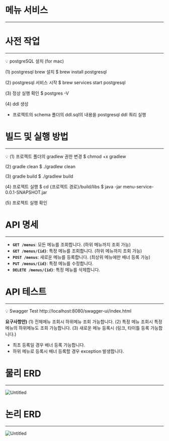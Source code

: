 # 메뉴 서비스

---

# 사전 작업

---

<aside>
💡 postgreSQL 설치 (for mac)

(1) postgresql brew 설치
$ brew install postgresql

(2) postgresql 서비스 시작
$ brew services start postgresql

(3) 정상 실행 확인
$ postgres -V

(4) ddl 생성
 - 프로젝트의 schema 폴더의 ddl.sql의 내용을 postgresql ddl 쿼리 실행

</aside>

# 빌드 및 실행 방법

---

<aside>
💡 (1) 프로젝트 폴더의 gradlew 권한 변경
$ chmod +x gradlew

(2) gradle clean
$ ./gradlew clean

(3) gradle build
$ ./gradlew build

(4) 프로젝트 실행
$ cd {프로젝트 경로}/build/libs
$ java -jar menu-service-0.0.1-SNAPSHOT.jar

(5) 프로젝트 실행 확인

</aside>

# API 명세

---

- **`GET /menus`**: 모든 메뉴를 조회합니다. (하위 메뉴까지 조회 가능)
- **`GET /menus/{id}`**: 특정 메뉴를 조회합니다. (하위 메뉴까지 조회 가능)
- **`POST /menus`**: 새로운 메뉴를 등록합니다. (최상위 메뉴에만 배너 등록 가능)
- **`PUT /menus/{id}`**: 특정 메뉴를 수정합니다.
- **`DELETE /menus/{id}`**: 특정 메뉴를 삭제합니다.

# API 테스트

---

<aside>
💡 Swagger Test
http://localhost:8080/swagger-ui/index.html

**요구사항안)**
(1) 전체메뉴 조회시 하위메뉴 조회 가능합니다.
(2) 특정 메뉴 조회시 특정 메뉴의 하위메뉴도 조회 가능합니다.
(3) 새로운 메뉴 등록시 (링크, 타이틀 등록 가능합니다.)
  - 최초 등록일 경우 배너 등록 가능합니다.
  - 하위 메뉴로 등록시 배너 등록할 경우 exception 발생합니다.

</aside>

# 물리 ERD

---

![Untitled](%E1%84%86%E1%85%A6%E1%84%82%E1%85%B2%20%E1%84%89%E1%85%A5%E1%84%87%E1%85%B5%E1%84%89%E1%85%B3%200e95fbdbc469420a977533adf9275a9f/Untitled.png)

# 논리 ERD

---

![Untitled](%E1%84%86%E1%85%A6%E1%84%82%E1%85%B2%20%E1%84%89%E1%85%A5%E1%84%87%E1%85%B5%E1%84%89%E1%85%B3%200e95fbdbc469420a977533adf9275a9f/Untitled%201.png)
